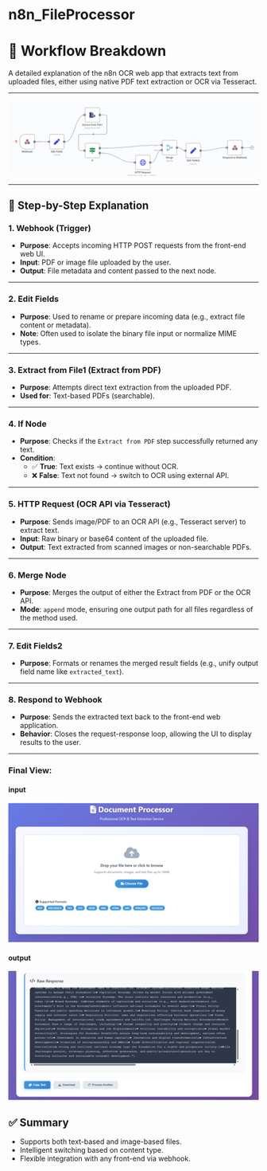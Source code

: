 # n8n_FileProcessor
# 🧠 Workflow Breakdown

A detailed explanation of the n8n OCR web app that extracts text from uploaded files, either using native PDF text extraction or OCR via Tesseract.

---

![n8n OCR Workflow](https://github.com/Ahmedsamy96/n8n_FileProcessor/blob/main/img/n8n_workflow.png)

---

## 🔄 Step-by-Step Explanation

### 1. **Webhook (Trigger)**
- **Purpose**: Accepts incoming HTTP POST requests from the front-end web UI.
- **Input**: PDF or image file uploaded by the user.
- **Output**: File metadata and content passed to the next node.

---

### 2. **Edit Fields**
- **Purpose**: Used to rename or prepare incoming data (e.g., extract file content or metadata).
- **Note**: Often used to isolate the binary file input or normalize MIME types.

---

### 3. **Extract from File1 (Extract from PDF)**
- **Purpose**: Attempts direct text extraction from the uploaded PDF.
- **Used for**: Text-based PDFs (searchable).

---

### 4. **If Node**
- **Purpose**: Checks if the `Extract from PDF` step successfully returned any text.
- **Condition**:
  - ✅ **True**: Text exists → continue without OCR.
  - ❌ **False**: Text not found → switch to OCR using external API.

---

### 5. **HTTP Request (OCR API via Tesseract)**
- **Purpose**: Sends image/PDF to an OCR API (e.g., Tesseract server) to extract text.
- **Input**: Raw binary or base64 content of the uploaded file.
- **Output**: Text extracted from scanned images or non-searchable PDFs.

---

### 6. **Merge Node**
- **Purpose**: Merges the output of either the Extract from PDF or the OCR API.
- **Mode**: `append` mode, ensuring one output path for all files regardless of the method used.

---

### 7. **Edit Fields2**
- **Purpose**: Formats or renames the merged result fields (e.g., unify output field name like `extracted_text`).

---

### 8. **Respond to Webhook**
- **Purpose**: Sends the extracted text back to the front-end web application.
- **Behavior**: Closes the request-response loop, allowing the UI to display results to the user.

---
### **Final View:**
#### input
![n8n OCR Workflow](https://github.com/Ahmedsamy96/n8n_FileProcessor/blob/main/img/Web_UI_1.png)

#### output
![n8n OCR Workflow](https://github.com/Ahmedsamy96/n8n_FileProcessor/blob/main/img/Web_UI_2.png)


## ✅ Summary

- Supports both text-based and image-based files.
- Intelligent switching based on content type.
- Flexible integration with any front-end via webhook.

